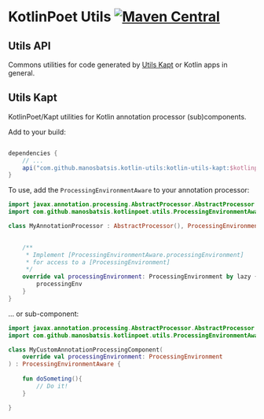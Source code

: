# KotlinPoet Utils [![Maven Central](https://img.shields.io/maven-central/v/com.github.manosbatsis.kotlin-utils/kotlin-utils.svg)](http://central.maven.org/maven2/com/github/manosbatsis/kotlin-utils/) 


## Utils API

Commons utilities for code generated by [Utils Kapt](#utils-kapt) or Kotlin apps in general.  

## Utils Kapt

KotlinPoet/Kapt utilities for Kotlin annotation processor (sub)components.

Add to your build:

```groovy

dependencies {
    // ...
    api("com.github.manosbatsis.kotlin-utils:kotlin-utils-kapt:$kotlinpoetutils_version")
}
```

To use, add the `ProcessingEnvironmentAware` to your annotation processor:

```kotlin
import javax.annotation.processing.AbstractProcessor.AbstractProcessor
import com.github.manosbatsis.kotlinpoet.utils.ProcessingEnvironmentAware

class MyAnnotationProcessor : AbstractProcessor(), ProcessingEnvironmentAware {

    
    /**
     * Implement [ProcessingEnvironmentAware.processingEnvironment] 
     * for access to a [ProcessingEnvironment]
     */
    override val processingEnvironment: ProcessingEnvironment by lazy {
        processingEnv
    }
}
```


... or sub-component:

```kotlin
import javax.annotation.processing.AbstractProcessor.AbstractProcessor
import com.github.manosbatsis.kotlinpoet.utils.ProcessingEnvironmentAware

class MyCustomAnnotationProcessingComponent(
    override val processingEnvironment: ProcessingEnvironment 
) : ProcessingEnvironmentAware {
    
    fun doSometing(){
        // Do it!
    }

}
```